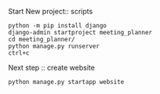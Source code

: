 Start New project:: scripts
``` shell script
python -m pip install django
django-admin startproject meeting_planner
cd meeting_planner/
python manage.py runserver
ctrl+c
```

Next step :: create website

``` shell script
python manage.py startapp website
```